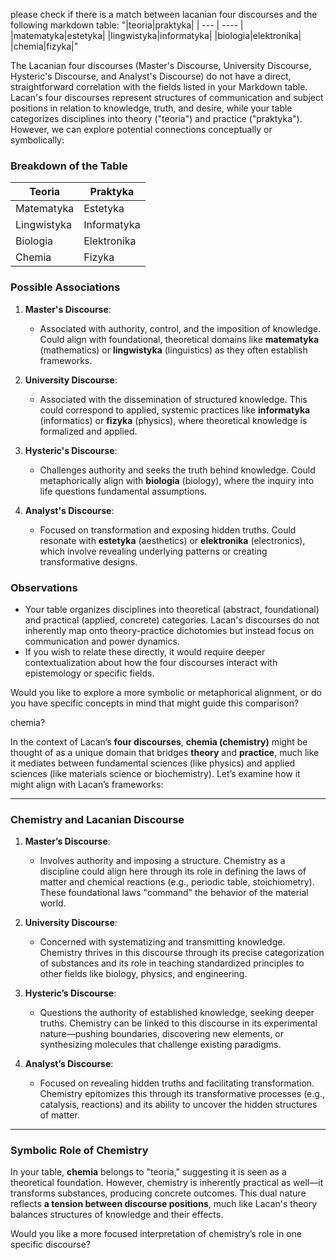 please check if there is a match between lacanian four discourses and the following markdown table: "|teoria|praktyka|
| ---  | ----   |
|matematyka|estetyka|
|lingwistyka|informatyka|
|biologia|elektronika|
|chemia|fizyka|"



The Lacanian four discourses (Master's Discourse, University Discourse, Hysteric's Discourse, and Analyst's Discourse) do not have a direct, straightforward correlation with the fields listed in your Markdown table. Lacan's four discourses represent structures of communication and subject positions in relation to knowledge, truth, and desire, while your table categorizes disciplines into theory ("teoria") and practice ("praktyka"). However, we can explore potential connections conceptually or symbolically:

### Breakdown of the Table
| **Teoria**        | **Praktyka**   |
|--------------------|----------------|
| Matematyka         | Estetyka       |
| Lingwistyka        | Informatyka    |
| Biologia           | Elektronika    |
| Chemia             | Fizyka         |

### Possible Associations
1. **Master's Discourse**:
   - Associated with authority, control, and the imposition of knowledge. Could align with foundational, theoretical domains like **matematyka** (mathematics) or **lingwistyka** (linguistics) as they often establish frameworks.

2. **University Discourse**:
   - Associated with the dissemination of structured knowledge. This could correspond to applied, systemic practices like **informatyka** (informatics) or **fizyka** (physics), where theoretical knowledge is formalized and applied.

3. **Hysteric's Discourse**:
   - Challenges authority and seeks the truth behind knowledge. Could metaphorically align with **biologia** (biology), where the inquiry into life questions fundamental assumptions.

4. **Analyst's Discourse**:
   - Focused on transformation and exposing hidden truths. Could resonate with **estetyka** (aesthetics) or **elektronika** (electronics), which involve revealing underlying patterns or creating transformative designs.

### Observations
- Your table organizes disciplines into theoretical (abstract, foundational) and practical (applied, concrete) categories. Lacan's discourses do not inherently map onto theory-practice dichotomies but instead focus on communication and power dynamics.
- If you wish to relate these directly, it would require deeper contextualization about how the four discourses interact with epistemology or specific fields.

Would you like to explore a more symbolic or metaphorical alignment, or do you have specific concepts in mind that might guide this comparison?



chemia?



In the context of Lacan’s **four discourses**, **chemia (chemistry)** might be thought of as a unique domain that bridges **theory** and **practice**, much like it mediates between fundamental sciences (like physics) and applied sciences (like materials science or biochemistry). Let’s examine how it might align with Lacan’s frameworks:

---

### **Chemistry and Lacanian Discourse**
1. **Master’s Discourse**:
   - Involves authority and imposing a structure. Chemistry as a discipline could align here through its role in defining the laws of matter and chemical reactions (e.g., periodic table, stoichiometry). These foundational laws "command" the behavior of the material world.

2. **University Discourse**:
   - Concerned with systematizing and transmitting knowledge. Chemistry thrives in this discourse through its precise categorization of substances and its role in teaching standardized principles to other fields like biology, physics, and engineering.

3. **Hysteric’s Discourse**:
   - Questions the authority of established knowledge, seeking deeper truths. Chemistry can be linked to this discourse in its experimental nature—pushing boundaries, discovering new elements, or synthesizing molecules that challenge existing paradigms.

4. **Analyst’s Discourse**:
   - Focused on revealing hidden truths and facilitating transformation. Chemistry epitomizes this through its transformative processes (e.g., catalysis, reactions) and its ability to uncover the hidden structures of matter.

---

### Symbolic Role of Chemistry
In your table, **chemia** belongs to "teoria," suggesting it is seen as a theoretical foundation. However, chemistry is inherently practical as well—it transforms substances, producing concrete outcomes. This dual nature reflects **a tension between discourse positions**, much like Lacan's theory balances structures of knowledge and their effects.

Would you like a more focused interpretation of chemistry’s role in one specific discourse?
